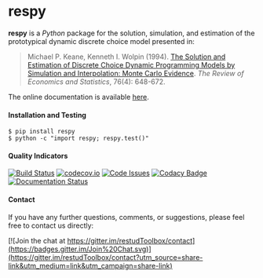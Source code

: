 # respy

**respy** is a *Python* package for the solution, simulation, and estimation of the prototypical dynamic discrete choice model presented in:

> Michael P. Keane, Kenneth I. Wolpin (1994). [The Solution and Estimation of Discrete Choice Dynamic Programming Models by Simulation and Interpolation: Monte Carlo Evidence](http://www.jstor.org/stable/2109768). *The Review of Economics and Statistics*, 76(4): 648-672.

The online documentation is available [here](http://respy.readthedocs.org/).

#### Installation and Testing
 
    $ pip install respy
    $ python -c "import respy; respy.test()"

#### Quality Indicators

[![Build Status](https://travis-ci.org/respy/package.svg?branch=master)](https://travis-ci.org/respy/package)
[![codecov.io](https://codecov.io/github/respy/package/coverage.svg?branch=master)](https://codecov.io/github/respy/package/?branch=master)
[![Code Issues](https://www.quantifiedcode.com/api/v1/project/b00436d2ca614437b843c7042dba0c26/badge.svg)](https://www.quantifiedcode.com/app/project/b00436d2ca614437b843c7042dba0c26)
[![Codacy Badge](https://api.codacy.com/project/badge/grade/3dd368fb739c49d78d910676c9264a81)](https://www.codacy.com/app/eisenhauer/respy)
[![Documentation Status](https://readthedocs.org/projects/respy/badge/?version=latest)](http://respy.readthedocs.org/en/latest/?badge=latest)

#### Contact

If you have any further questions, comments, or suggestions, please feel free to contact us directly: 

[![Join the chat at https://gitter.im/restudToolbox/contact](https://badges.gitter.im/Join%20Chat.svg)](https://gitter.im/restudToolbox/contact?utm_source=share-link&utm_medium=link&utm_campaign=share-link)


